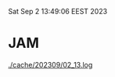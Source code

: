 Sat Sep  2 13:49:06 EEST 2023
# JAM
<a href='./cache/202309/02_13.log'>./cache/202309/02_13.log</a>
